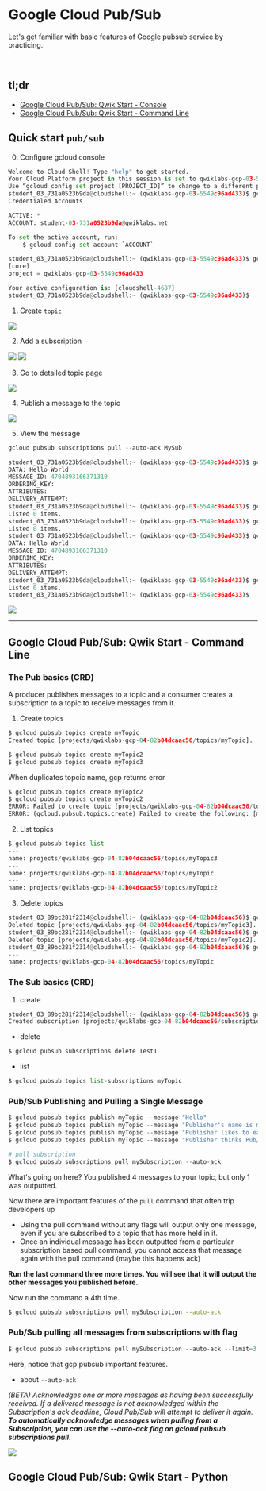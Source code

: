 # Google Cloud Pub/Sub


Let's get familiar with basic features of Google pubsub service by practicing.

<!--more-->
<br />

## tl;dr

- [Google Cloud Pub/Sub: Qwik Start - Console](https://www.cloudskillsboost.google/focuses/3719?catalog_rank=%7B%22rank%22%3A1%2C%22num_filters%22%3A0%2C%22has_search%22%3Atrue%7D&parent=catalog&qlcampaign=yt18-gsp095-11078)
- [Google Cloud Pub/Sub: Qwik Start - Command Line](https://www.cloudskillsboost.google/focuses/925?catalog_rank=%7B%22rank%22%3A2%2C%22num_filters%22%3A0%2C%22has_search%22%3Atrue%7D&parent=catalog&qlcampaign=yt18-gsp095-11078)

## Quick start `pub/sub`

0. Configure gcloud console

```python
Welcome to Cloud Shell! Type "help" to get started.
Your Cloud Platform project in this session is set to qwiklabs-gcp-03-5549c96ad433.
Use “gcloud config set project [PROJECT_ID]” to change to a different project.
student_03_731a0523b9da@cloudshell:~ (qwiklabs-gcp-03-5549c96ad433)$ gcloud auth list
Credentialed Accounts

ACTIVE: *
ACCOUNT: student-03-731a0523b9da@qwiklabs.net

To set the active account, run:
    $ gcloud config set account `ACCOUNT`

student_03_731a0523b9da@cloudshell:~ (qwiklabs-gcp-03-5549c96ad433)$ gcloud config list project
[core]
project = qwiklabs-gcp-03-5549c96ad433

Your active configuration is: [cloudshell-4687]
student_03_731a0523b9da@cloudshell:~ (qwiklabs-gcp-03-5549c96ad433)$
```

1. Create `topic`

![](/images/pubsub_tutorial1.png)

2. Add a subscription

![](/images/pubsub_tutorial2.png)
![](/images/pubsub_tutorial6.png)

3. Go to detailed topic page

![](/images/pubsub_tutorial3.png)

4. Publish a message to the topic 

![](/images/pubsub_tutorial4.png)

5. View the message

```python
gcloud pubsub subscriptions pull --auto-ack MySub
```

```python
student_03_731a0523b9da@cloudshell:~ (qwiklabs-gcp-03-5549c96ad433)$ gcloud pubsub subscriptions pull --auto-ack mySubscription
DATA: Hello World
MESSAGE_ID: 4704893166371310
ORDERING_KEY:
ATTRIBUTES:
DELIVERY_ATTEMPT:
student_03_731a0523b9da@cloudshell:~ (qwiklabs-gcp-03-5549c96ad433)$ gcloud pubsub subscriptions pull --auto-ack mySubscription
Listed 0 items.
student_03_731a0523b9da@cloudshell:~ (qwiklabs-gcp-03-5549c96ad433)$ gcloud pubsub subscriptions pull --auto-ack mySubscription
Listed 0 items.
student_03_731a0523b9da@cloudshell:~ (qwiklabs-gcp-03-5549c96ad433)$ gcloud pubsub subscriptions pull --auto-ack myTopic-sub
DATA: Hello World
MESSAGE_ID: 4704893166371310
ORDERING_KEY:
ATTRIBUTES:
DELIVERY_ATTEMPT:
student_03_731a0523b9da@cloudshell:~ (qwiklabs-gcp-03-5549c96ad433)$ gcloud pubsub subscriptions pull --auto-ack myTopic-sub
Listed 0 items.
student_03_731a0523b9da@cloudshell:~ (qwiklabs-gcp-03-5549c96ad433)$
```

![](/images/pubsub_tutorial5.png)

---

## Google Cloud Pub/Sub: Qwik Start - Command Line

### The Pub basics (CRD)

A producer publishes messages to a topic and a consumer creates a subscription to a topic to receive messages from it.


1. Create topics

```python
$ gcloud pubsub topics create myTopic
Created topic [projects/qwiklabs-gcp-04-82b04dcaac56/topics/myTopic].

$ gcloud pubsub topics create myTopic2
$ gcloud pubsub topics create myTopic3
```

When duplicates topcic name, gcp returns error

```python
$ gcloud pubsub topics create myTopic2
$ gcloud pubsub topics create myTopic2
ERROR: Failed to create topic [projects/qwiklabs-gcp-04-82b04dcaac56/topics/myTopic2]: Resource already exists in the project (resource=myTopic2).
ERROR: (gcloud.pubsub.topics.create) Failed to create the following: [myTopic2].
```

2. List topics

```python
$ gcloud pubsub topics list
---
name: projects/qwiklabs-gcp-04-82b04dcaac56/topics/myTopic3
---
name: projects/qwiklabs-gcp-04-82b04dcaac56/topics/myTopic
---
name: projects/qwiklabs-gcp-04-82b04dcaac56/topics/myTopic2
```

3. Delete topics

```python
student_03_89bc281f2314@cloudshell:~ (qwiklabs-gcp-04-82b04dcaac56)$ gcloud pubsub topics delete myTopic3
Deleted topic [projects/qwiklabs-gcp-04-82b04dcaac56/topics/myTopic3].
student_03_89bc281f2314@cloudshell:~ (qwiklabs-gcp-04-82b04dcaac56)$ gcloud pubsub topics delete myTopic2
Deleted topic [projects/qwiklabs-gcp-04-82b04dcaac56/topics/myTopic2].
student_03_89bc281f2314@cloudshell:~ (qwiklabs-gcp-04-82b04dcaac56)$ gcloud pubsub topics list
---
name: projects/qwiklabs-gcp-04-82b04dcaac56/topics/myTopic
```

### The Sub basics (CRD)

1. create

```python
student_03_89bc281f2314@cloudshell:~ (qwiklabs-gcp-04-82b04dcaac56)$ gcloud pubsub subscriptions create --topic myTopic mySubsciption
Created subscription [projects/qwiklabs-gcp-04-82b04dcaac56/subscriptions/mySubsciption].
```

- delete

```python
$ gcloud pubsub subscriptions delete Test1
```

- list

```python
$ gcloud pubsub topics list-subscriptions myTopic
```

### Pub/Sub Publishing and Pulling a Single Message

```python
$ gcloud pubsub topics publish myTopic --message "Hello"
$ gcloud pubsub topics publish myTopic --message "Publisher's name is minwook"
$ gcloud pubsub topics publish myTopic --message "Publisher likes to eat love"
$ gcloud pubsub topics publish myTopic --message "Publisher thinks Pub/Sub is awesome"

# pull subscription
$ gcloud pubsub subscriptions pull mySubscription --auto-ack
```

What's going on here? You published 4 messages to your topic, but only 1 was outputted.

Now there are important features of the `pull` command that often trip developers up

- Using the pull command without any flags will output only one message, even if you are subscribed to a topic that has more held in it.
- Once an individual message has been outputted from a particular subscription based pull command, you cannot access that message again with the pull command (maybe this happens ack)

**Run the last command three more times. You will see that it will output the other messages you published before.**

Now run the command a 4th time.

```bash
$ gcloud pubsub subscriptions pull mySubscription --auto-ack
```

### Pub/Sub pulling all messages from subscriptions with **flag**

```python
$ gcloud pubsub subscriptions pull mySubscription --auto-ack --limit=3
```

Here, notice that gcp pubsub important features.

- about `--auto-ack`

*(BETA) Acknowledges one or more messages as having been successfully received. If a delivered message is not acknowledged within the Subscription's ack deadline, Cloud Pub/Sub will attempt to deliver it again.
**To automatically acknowledge messages when pulling from a Subscription, you can use the --auto-ack flag on gcloud pubsub subscriptions pull.***


![](/images/pubsub_tutorial7.png)

## Google Cloud Pub/Sub: Qwik Start - Python

